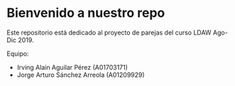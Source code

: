 # Bienvenido a nuestro repo

Este repositorio está dedicado al proyecto de parejas del curso LDAW Ago-Dic 2019.

Equipo:

- Irving Alain Aguilar Pérez (A01703171)
- Jorge Arturo Sánchez Arreola (A01209929)